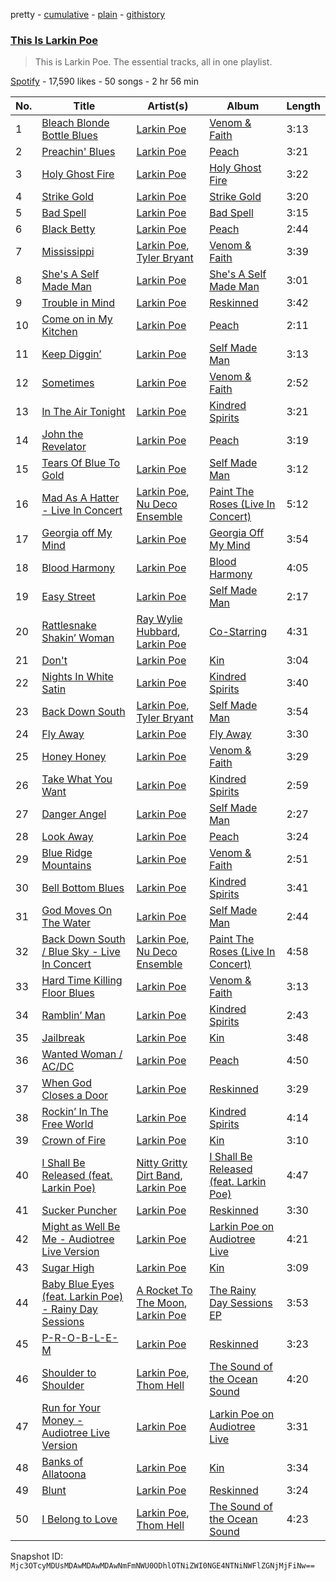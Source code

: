 pretty - [cumulative](/playlists/cumulative/37i9dQZF1DZ06evO4gv01w.md) - [plain](/playlists/plain/37i9dQZF1DZ06evO4gv01w) - [githistory](https://github.githistory.xyz/mackorone/spotify-playlist-archive/blob/main/playlists/plain/37i9dQZF1DZ06evO4gv01w)

### [This Is Larkin Poe](https://open.spotify.com/playlist/37i9dQZF1DZ06evO4gv01w)

> This is Larkin Poe\. The essential tracks, all in one playlist.

[Spotify](https://open.spotify.com/user/spotify) - 17,590 likes - 50 songs - 2 hr 56 min

| No. | Title | Artist(s) | Album | Length |
|---|---|---|---|---|
| 1 | [Bleach Blonde Bottle Blues](https://open.spotify.com/track/087pkHhO4DtAZ3AzFtNZGo) | [Larkin Poe](https://open.spotify.com/artist/7d10VF1J4LqW7vrpPOngzm) | [Venom & Faith](https://open.spotify.com/album/4XflGGrR7ASWoMNVfy7txI) | 3:13 |
| 2 | [Preachin' Blues](https://open.spotify.com/track/2oVDBaesJPlOsvr3FmRIFW) | [Larkin Poe](https://open.spotify.com/artist/7d10VF1J4LqW7vrpPOngzm) | [Peach](https://open.spotify.com/album/0rvaC10w4nAe8NT8y2Zuwl) | 3:21 |
| 3 | [Holy Ghost Fire](https://open.spotify.com/track/3VuJi1qJ2gcL7XHjEJZuga) | [Larkin Poe](https://open.spotify.com/artist/7d10VF1J4LqW7vrpPOngzm) | [Holy Ghost Fire](https://open.spotify.com/album/4VBgT5PAWX8PmnDSvqbdht) | 3:22 |
| 4 | [Strike Gold](https://open.spotify.com/track/3eFCcD8aZJIc2wRmJm6Vyx) | [Larkin Poe](https://open.spotify.com/artist/7d10VF1J4LqW7vrpPOngzm) | [Strike Gold](https://open.spotify.com/album/5YPy3q0MV7e5fJHFYNutjV) | 3:20 |
| 5 | [Bad Spell](https://open.spotify.com/track/3xMat5dBN7UXgK8a6E8n93) | [Larkin Poe](https://open.spotify.com/artist/7d10VF1J4LqW7vrpPOngzm) | [Bad Spell](https://open.spotify.com/album/2uX8wXgr0jog1Xz6vZSxLS) | 3:15 |
| 6 | [Black Betty](https://open.spotify.com/track/14b07Oyy41Y243WaJJivSO) | [Larkin Poe](https://open.spotify.com/artist/7d10VF1J4LqW7vrpPOngzm) | [Peach](https://open.spotify.com/album/0rvaC10w4nAe8NT8y2Zuwl) | 2:44 |
| 7 | [Mississippi](https://open.spotify.com/track/0JsQSLUInJGc5RmWAOBs9p) | [Larkin Poe](https://open.spotify.com/artist/7d10VF1J4LqW7vrpPOngzm), [Tyler Bryant](https://open.spotify.com/artist/2v92dBj0AnGGPVyuxesKZi) | [Venom & Faith](https://open.spotify.com/album/4XflGGrR7ASWoMNVfy7txI) | 3:39 |
| 8 | [She's A Self Made Man](https://open.spotify.com/track/7Bu4ET2R5zKAeqM68l3Oqk) | [Larkin Poe](https://open.spotify.com/artist/7d10VF1J4LqW7vrpPOngzm) | [She's A Self Made Man](https://open.spotify.com/album/6dzXBWjuzGjI5TQxJWBh7G) | 3:01 |
| 9 | [Trouble in Mind](https://open.spotify.com/track/0e3ElMapLJIe0uIchrFVBt) | [Larkin Poe](https://open.spotify.com/artist/7d10VF1J4LqW7vrpPOngzm) | [Reskinned](https://open.spotify.com/album/4UwbVHSo5yrp4jkOIrKsRo) | 3:42 |
| 10 | [Come on in My Kitchen](https://open.spotify.com/track/579GL5nioUg1vxV1ilSFRR) | [Larkin Poe](https://open.spotify.com/artist/7d10VF1J4LqW7vrpPOngzm) | [Peach](https://open.spotify.com/album/0rvaC10w4nAe8NT8y2Zuwl) | 2:11 |
| 11 | [Keep Diggin’](https://open.spotify.com/track/2wD0XO7uJWtwdp7p3U1YwI) | [Larkin Poe](https://open.spotify.com/artist/7d10VF1J4LqW7vrpPOngzm) | [Self Made Man](https://open.spotify.com/album/4jwVtyG5s22UpGqKOZishP) | 3:13 |
| 12 | [Sometimes](https://open.spotify.com/track/32EakGEjZPjasCLjHN5ktx) | [Larkin Poe](https://open.spotify.com/artist/7d10VF1J4LqW7vrpPOngzm) | [Venom & Faith](https://open.spotify.com/album/4XflGGrR7ASWoMNVfy7txI) | 2:52 |
| 13 | [In The Air Tonight](https://open.spotify.com/track/6FuMaMKyjOqSnpIu89M1UU) | [Larkin Poe](https://open.spotify.com/artist/7d10VF1J4LqW7vrpPOngzm) | [Kindred Spirits](https://open.spotify.com/album/31HGWFxU5AgjAoMZH1t5ft) | 3:21 |
| 14 | [John the Revelator](https://open.spotify.com/track/1Ozg06SCQcx6yBoIie8Xo7) | [Larkin Poe](https://open.spotify.com/artist/7d10VF1J4LqW7vrpPOngzm) | [Peach](https://open.spotify.com/album/0rvaC10w4nAe8NT8y2Zuwl) | 3:19 |
| 15 | [Tears Of Blue To Gold](https://open.spotify.com/track/1Pcj2cc5mMvIUfZ7HgfHaD) | [Larkin Poe](https://open.spotify.com/artist/7d10VF1J4LqW7vrpPOngzm) | [Self Made Man](https://open.spotify.com/album/4jwVtyG5s22UpGqKOZishP) | 3:12 |
| 16 | [Mad As A Hatter \- Live In Concert](https://open.spotify.com/track/0on0Y3tC9iHoPGYPBoJgFY) | [Larkin Poe](https://open.spotify.com/artist/7d10VF1J4LqW7vrpPOngzm), [Nu Deco Ensemble](https://open.spotify.com/artist/4GYUlFINfLTLni6bN7SbAK) | [Paint The Roses \(Live In Concert\)](https://open.spotify.com/album/2rIe2vSV47OAhOBLNtCWmu) | 5:12 |
| 17 | [Georgia off My Mind](https://open.spotify.com/track/2FB5zzkM1KLBMPZ0il54lF) | [Larkin Poe](https://open.spotify.com/artist/7d10VF1J4LqW7vrpPOngzm) | [Georgia Off My Mind](https://open.spotify.com/album/7oUCaDFalrYoXSNFASHgOl) | 3:54 |
| 18 | [Blood Harmony](https://open.spotify.com/track/4O1FoNb9yC3B7Ts3KOMWt2) | [Larkin Poe](https://open.spotify.com/artist/7d10VF1J4LqW7vrpPOngzm) | [Blood Harmony](https://open.spotify.com/album/3oghxFoXbe6RZup0thSLiz) | 4:05 |
| 19 | [Easy Street](https://open.spotify.com/track/1JbHMSiZowEjVrRhXh3XjZ) | [Larkin Poe](https://open.spotify.com/artist/7d10VF1J4LqW7vrpPOngzm) | [Self Made Man](https://open.spotify.com/album/4jwVtyG5s22UpGqKOZishP) | 2:17 |
| 20 | [Rattlesnake Shakin’ Woman](https://open.spotify.com/track/4dfRbmnFnT5yjjqHJ4mcdM) | [Ray Wylie Hubbard](https://open.spotify.com/artist/4gQ8biCMcMrOuBdJx639Q0), [Larkin Poe](https://open.spotify.com/artist/7d10VF1J4LqW7vrpPOngzm) | [Co\-Starring](https://open.spotify.com/album/4vRwOE5KE82xb6n9uQi8ET) | 4:31 |
| 21 | [Don't](https://open.spotify.com/track/53gcrsL88v3wfNiNqTZpxt) | [Larkin Poe](https://open.spotify.com/artist/7d10VF1J4LqW7vrpPOngzm) | [Kin](https://open.spotify.com/album/0mytUZFeUuGYr4abo8bf92) | 3:04 |
| 22 | [Nights In White Satin](https://open.spotify.com/track/5VuqRSDZ2qjA13Ngu8PDo0) | [Larkin Poe](https://open.spotify.com/artist/7d10VF1J4LqW7vrpPOngzm) | [Kindred Spirits](https://open.spotify.com/album/31HGWFxU5AgjAoMZH1t5ft) | 3:40 |
| 23 | [Back Down South](https://open.spotify.com/track/3eAwGZfTnsKwE7k7OexXu7) | [Larkin Poe](https://open.spotify.com/artist/7d10VF1J4LqW7vrpPOngzm), [Tyler Bryant](https://open.spotify.com/artist/2v92dBj0AnGGPVyuxesKZi) | [Self Made Man](https://open.spotify.com/album/4jwVtyG5s22UpGqKOZishP) | 3:54 |
| 24 | [Fly Away](https://open.spotify.com/track/1exxuu9LFRjU12jZFmYjc5) | [Larkin Poe](https://open.spotify.com/artist/7d10VF1J4LqW7vrpPOngzm) | [Fly Away](https://open.spotify.com/album/4bEqT3WEG6xMGuHs5XPEbr) | 3:30 |
| 25 | [Honey Honey](https://open.spotify.com/track/2rtAiRiVR7flLVl1SDnNEF) | [Larkin Poe](https://open.spotify.com/artist/7d10VF1J4LqW7vrpPOngzm) | [Venom & Faith](https://open.spotify.com/album/4XflGGrR7ASWoMNVfy7txI) | 3:29 |
| 26 | [Take What You Want](https://open.spotify.com/track/7yzGHEaHdojlhWejgqwmkX) | [Larkin Poe](https://open.spotify.com/artist/7d10VF1J4LqW7vrpPOngzm) | [Kindred Spirits](https://open.spotify.com/album/31HGWFxU5AgjAoMZH1t5ft) | 2:59 |
| 27 | [Danger Angel](https://open.spotify.com/track/237ishmZPMHE8IZoMW5ARi) | [Larkin Poe](https://open.spotify.com/artist/7d10VF1J4LqW7vrpPOngzm) | [Self Made Man](https://open.spotify.com/album/4jwVtyG5s22UpGqKOZishP) | 2:27 |
| 28 | [Look Away](https://open.spotify.com/track/3Fs7ryKbs2I90v1BCYWet0) | [Larkin Poe](https://open.spotify.com/artist/7d10VF1J4LqW7vrpPOngzm) | [Peach](https://open.spotify.com/album/0rvaC10w4nAe8NT8y2Zuwl) | 3:24 |
| 29 | [Blue Ridge Mountains](https://open.spotify.com/track/0X6wrG9bGZl5mz8Af6AaC7) | [Larkin Poe](https://open.spotify.com/artist/7d10VF1J4LqW7vrpPOngzm) | [Venom & Faith](https://open.spotify.com/album/4XflGGrR7ASWoMNVfy7txI) | 2:51 |
| 30 | [Bell Bottom Blues](https://open.spotify.com/track/4rt1XgXMAoCT97MhMj8bou) | [Larkin Poe](https://open.spotify.com/artist/7d10VF1J4LqW7vrpPOngzm) | [Kindred Spirits](https://open.spotify.com/album/31HGWFxU5AgjAoMZH1t5ft) | 3:41 |
| 31 | [God Moves On The Water](https://open.spotify.com/track/7nn5dN7SAEsHkxITB9Kki6) | [Larkin Poe](https://open.spotify.com/artist/7d10VF1J4LqW7vrpPOngzm) | [Self Made Man](https://open.spotify.com/album/4jwVtyG5s22UpGqKOZishP) | 2:44 |
| 32 | [Back Down South / Blue Sky \- Live In Concert](https://open.spotify.com/track/12x2ehVZJy3ZXLYWxXwCL5) | [Larkin Poe](https://open.spotify.com/artist/7d10VF1J4LqW7vrpPOngzm), [Nu Deco Ensemble](https://open.spotify.com/artist/4GYUlFINfLTLni6bN7SbAK) | [Paint The Roses \(Live In Concert\)](https://open.spotify.com/album/2rIe2vSV47OAhOBLNtCWmu) | 4:58 |
| 33 | [Hard Time Killing Floor Blues](https://open.spotify.com/track/1zhltGZlmgZ2MAs5DZQD2q) | [Larkin Poe](https://open.spotify.com/artist/7d10VF1J4LqW7vrpPOngzm) | [Venom & Faith](https://open.spotify.com/album/4XflGGrR7ASWoMNVfy7txI) | 3:13 |
| 34 | [Ramblin’ Man](https://open.spotify.com/track/259VJcGmSfzWzyR9sWxqTm) | [Larkin Poe](https://open.spotify.com/artist/7d10VF1J4LqW7vrpPOngzm) | [Kindred Spirits](https://open.spotify.com/album/31HGWFxU5AgjAoMZH1t5ft) | 2:43 |
| 35 | [Jailbreak](https://open.spotify.com/track/1AHc7OT7yz3BY9IDDAVD4i) | [Larkin Poe](https://open.spotify.com/artist/7d10VF1J4LqW7vrpPOngzm) | [Kin](https://open.spotify.com/album/0mytUZFeUuGYr4abo8bf92) | 3:48 |
| 36 | [Wanted Woman / AC/DC](https://open.spotify.com/track/73bHNhi5S8ms9XHJLEXbIn) | [Larkin Poe](https://open.spotify.com/artist/7d10VF1J4LqW7vrpPOngzm) | [Peach](https://open.spotify.com/album/0rvaC10w4nAe8NT8y2Zuwl) | 4:50 |
| 37 | [When God Closes a Door](https://open.spotify.com/track/2wYVL5QawLgPamUCw87TQw) | [Larkin Poe](https://open.spotify.com/artist/7d10VF1J4LqW7vrpPOngzm) | [Reskinned](https://open.spotify.com/album/4UwbVHSo5yrp4jkOIrKsRo) | 3:29 |
| 38 | [Rockin’ In The Free World](https://open.spotify.com/track/5PcXOrBmMkQ1iY77Hp7CXb) | [Larkin Poe](https://open.spotify.com/artist/7d10VF1J4LqW7vrpPOngzm) | [Kindred Spirits](https://open.spotify.com/album/31HGWFxU5AgjAoMZH1t5ft) | 4:14 |
| 39 | [Crown of Fire](https://open.spotify.com/track/3KVficEsEWertaGcY4r5ij) | [Larkin Poe](https://open.spotify.com/artist/7d10VF1J4LqW7vrpPOngzm) | [Kin](https://open.spotify.com/album/0mytUZFeUuGYr4abo8bf92) | 3:10 |
| 40 | [I Shall Be Released \(feat\. Larkin Poe\)](https://open.spotify.com/track/6w6ZTXBkcf4JurAR0ruRU5) | [Nitty Gritty Dirt Band](https://open.spotify.com/artist/7y70dch6JuuuNnwlsOQvwW), [Larkin Poe](https://open.spotify.com/artist/7d10VF1J4LqW7vrpPOngzm) | [I Shall Be Released \(feat\. Larkin Poe\)](https://open.spotify.com/album/21WX3fvuUwoP0k7GQo5NAo) | 4:47 |
| 41 | [Sucker Puncher](https://open.spotify.com/track/5RXqnZB37wzll5IPQLcBX4) | [Larkin Poe](https://open.spotify.com/artist/7d10VF1J4LqW7vrpPOngzm) | [Reskinned](https://open.spotify.com/album/4UwbVHSo5yrp4jkOIrKsRo) | 3:30 |
| 42 | [Might as Well Be Me \- Audiotree Live Version](https://open.spotify.com/track/6xRzcMt6n6rRENi85kreGF) | [Larkin Poe](https://open.spotify.com/artist/7d10VF1J4LqW7vrpPOngzm) | [Larkin Poe on Audiotree Live](https://open.spotify.com/album/0OiEBU03Rq4OxtXL2M6VEy) | 4:21 |
| 43 | [Sugar High](https://open.spotify.com/track/2wSZEb1pCkYoZn0jJs0CGd) | [Larkin Poe](https://open.spotify.com/artist/7d10VF1J4LqW7vrpPOngzm) | [Kin](https://open.spotify.com/album/0mytUZFeUuGYr4abo8bf92) | 3:09 |
| 44 | [Baby Blue Eyes \(feat\. Larkin Poe\) \- Rainy Day Sessions](https://open.spotify.com/track/3eB4bheM9cIu5v8lcQ558s) | [A Rocket To The Moon](https://open.spotify.com/artist/1NU9Em6e8dDo36Js6nEo3t), [Larkin Poe](https://open.spotify.com/artist/7d10VF1J4LqW7vrpPOngzm) | [The Rainy Day Sessions EP](https://open.spotify.com/album/3cNNJvewda8N8nWKThsCRr) | 3:53 |
| 45 | [P\-R\-O\-B\-L\-E\-M](https://open.spotify.com/track/39H4oaLj3DgbkFmFSY76fY) | [Larkin Poe](https://open.spotify.com/artist/7d10VF1J4LqW7vrpPOngzm) | [Reskinned](https://open.spotify.com/album/4UwbVHSo5yrp4jkOIrKsRo) | 3:23 |
| 46 | [Shoulder to Shoulder](https://open.spotify.com/track/2sEgt5bf7TT0FZK7l61Jnz) | [Larkin Poe](https://open.spotify.com/artist/7d10VF1J4LqW7vrpPOngzm), [Thom Hell](https://open.spotify.com/artist/3KwfPMspVY0W2KRZLJqfWW) | [The Sound of the Ocean Sound](https://open.spotify.com/album/1R7itsLluYqsOGTDVVEeaV) | 4:20 |
| 47 | [Run for Your Money \- Audiotree Live Version](https://open.spotify.com/track/4FpDCiB4kVfrADT50s6GXq) | [Larkin Poe](https://open.spotify.com/artist/7d10VF1J4LqW7vrpPOngzm) | [Larkin Poe on Audiotree Live](https://open.spotify.com/album/0OiEBU03Rq4OxtXL2M6VEy) | 3:31 |
| 48 | [Banks of Allatoona](https://open.spotify.com/track/1OQdBEEJHy4ALJxjzEz5ZI) | [Larkin Poe](https://open.spotify.com/artist/7d10VF1J4LqW7vrpPOngzm) | [Kin](https://open.spotify.com/album/0mytUZFeUuGYr4abo8bf92) | 3:34 |
| 49 | [Blunt](https://open.spotify.com/track/22KxHFvbIk1r3N5gK7Q5vD) | [Larkin Poe](https://open.spotify.com/artist/7d10VF1J4LqW7vrpPOngzm) | [Reskinned](https://open.spotify.com/album/4UwbVHSo5yrp4jkOIrKsRo) | 3:24 |
| 50 | [I Belong to Love](https://open.spotify.com/track/7HPmVh2X2DWWyNUQJbszzN) | [Larkin Poe](https://open.spotify.com/artist/7d10VF1J4LqW7vrpPOngzm), [Thom Hell](https://open.spotify.com/artist/3KwfPMspVY0W2KRZLJqfWW) | [The Sound of the Ocean Sound](https://open.spotify.com/album/1R7itsLluYqsOGTDVVEeaV) | 4:23 |

Snapshot ID: `Mjc3OTcyMDUsMDAwMDAwMDAwNmFmNWU0ODhlOTNiZWI0NGE4NTNiNWFlZGNjMjFiNw==`
